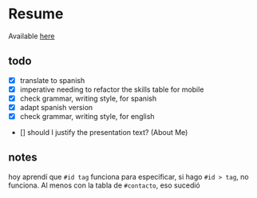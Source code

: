 # Resume

Available [here](https://albertovargasmoreno.github.io/resume/)

## todo
- [x] translate to spanish
- [x] imperative needing to refactor the skills table for mobile
- [x] check grammar, writing style, for spanish
- [x] adapt spanish version
- [x] check grammar, writing style, for english
- [] should I justify the presentation text? (About Me)

## notes
hoy aprendí que `#id tag` funciona para especificar, si hago `#id > tag`, no funciona. Al menos con la tabla de `#contacto`, eso sucedió